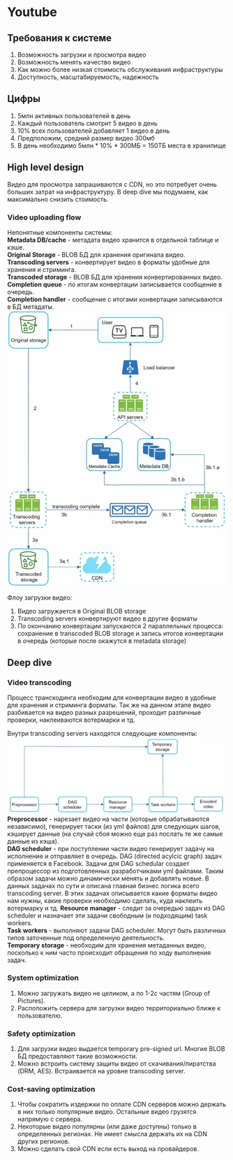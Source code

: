 # Youtube

## Требования к системе 
1) Возможность загрузки и просмотра видео
2) Возможность менять качество видео
3) Как можно более низкая стоимость обслуживания инфраструктуры
4) Доступность, масштабируемость, надежность

## Цифры
1) 5млн активных пользователей в день
2) Каждый пользователь смотрит 5 видео в день
3) 10% всех пользователей добавляет 1 видео в день
4) Предположим, средний размер видео 300мб
5) В день необходимо 5млн * 10% * 300МБ = 150ТБ места в хранилище

## High level design
Видео для просмотра запрашиваются с CDN, но это потребует очень больших затрат на инфраструктуру. В deep dive мы 
подумаем, как максимально снизить стоимость.

### Video uploading flow
Непонятные компоненты системы:  
**Metadata DB/cache** - метадата видео хранится в отдельной таблице и кэше.  
**Original Storage** - BLOB БД для хранения оригинала видео.  
**Transcoding servers** - конвертирует видео в форматы удобные для хранения и стриминга.  
**Transcoded storage** - BLOB БД для хранения конвертированных видео.  
**Completion queue** - по итогам конвертации записывается сообщение в очередь.  
**Completion handler** - сообщение с итогами конвертации записываются в БД метадаты.  
![img.png](img.png)

Флоу загрузки видео:
1) Видео загружается в Original BLOB storage
2) Transcoding servers конвертируют видео в другие форматы
3) По окончанию конвертации запускаются 2 параллельных процесса: сохранение в transcoded BLOB storage и запись итогов 
конвертации в очередь (которые после окажутся в metadata storage)

## Deep dive
### Video transcoding
Процесс транскодинга необходим для конвертации видео в удобные для хранения и стриминга форматы. Так же на данном 
этапе видео разбивается на видео разных разрешений, проходит различные проверки, наклеиваются вотермарки и тд.

Внутри transcoding servers находятся следующие компоненты:  
![img_1.png](img_1.png)  
**Preprocessor** - нарезает видео на части (которые обрабатываются независимо), генерирует таски (из yml файлов) для 
следующих шагов, кэширует данные (на случай сбоя можно еще раз послать те же самые данные из кэша).  
**DAG scheduler** - при поступлении части видео генерирует задачу на исполнение и отправляет в очередь. 
DAG (directed acylcic graph) задач применяется в Facebook. Задачи для DAG schedular создает 
препроцессор из подготовленных разработчиками yml файлами. Таким образом задачи можно динамически менять и добавлять 
новые. В данных задачах по сути и описана главная бизнес логика всего transcoding server. В этих задачах описывается
какие форматы видео нам нужны, какие проверки необходимо сделать, куда наклеить вотермарку и тд. 
**Resource manager** - следит за очередью задач из DAG scheduler и назначает эти задачи свободным (и подходящим)
task workers.  
**Task workers** - выполняют задачи DAG scheduler. Могут быть различных типов заточенные под определенную деятельность.  
**Temporary storage** - необходим для хранения метаданных видео, посколько к ним часто происходит обращения по ходу
выполнения задач.  

### System optimization
1) Можно загружать видео не целиком, а по 1-2с частям (Group of Pictures). 
2) Расположить сервера для загрузки видео территориально ближе к пользователю. 

### Safety optimization
1) Для загрузки видео выдается temporary pre-signed url. Многие BLOB БД предоставляют такие возможности.
2) Можно встроить систему защиты видео от скачивания/пиратства (DRM, AES). Встраивается на уровне transcoding server.

### Cost-saving optimization
1) Чтобы сократить издержки по оплате CDN серверов можно держать в них только популярные видео. Остальные видео 
грузятся напрямую с сервера.
2) Некоторые видео популярны (или даже доступны) только в определенных регионах. Не имеет смысла держать их на CDN 
других регионов.
3) Можно сделать свой CDN если есть выход на провайдеров.
